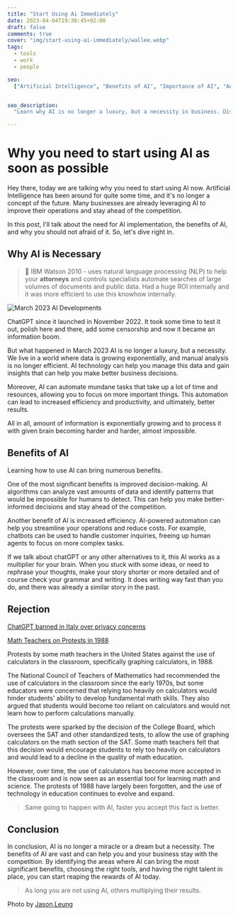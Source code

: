 ```yaml
---
title: "Start Using Ai Immediately"
date: 2023-04-04T19:30:45+02:00
draft: false
comments: true
cover: "img/start-using-ai-immediately/wallee.webp"
tags:
  - tools
  - work
  - people

seo:
  ["Artificial Intelligence", "Benefits of AI", "Importance of AI", "Automation", "Decision-making", "Efficiency", "Data Management", "Business Decision", "Chatbots", "AI-powered Automation", "Innovation", "Technology in Business", "Trends in AI"]


seo_description:
  "Learn why AI is no longer a luxury, but a necessity in business. Discover the benefits of AI, including improved decision-making and increased efficiency, and find out how to get started with AI today. Keep innovating and stay ahead of the competition with our insights on the latest trends in AI."

---
```


# Why you need to start using AI as soon as possible

Hey there, today we are talking why you need to start using AI now. Artificial Intelligence has been around for quite some time, and it's no longer a concept of the future. Many businesses are already leveraging AI to improve their operations and stay ahead of the competition.

In this post, I'll talk about the need for AI implementation, the benefits of AI, and why you should not afraid of it. So, let's dive right in.

## Why AI is Necessary

> 💾 IBM Watson 2010 - uses natural language processing (NLP) to help your **attorneys** and controls specialists automate searches of large volumes of documents and public data.
> Had a huge ROI internally and it was more efficient to use this knowhow internally. 

![March 2023 AI Developments](/img/start-using-ai-immediately/reddit.jpg)

ChatGPT since it launched in November 2022. It took some time to test it out, polish here and there, add some censorship and now it became an information boom. 

But what happened in March 2023 AI is no longer a luxury, but a necessity. We live in a world where data is growing exponentially, and manual analysis is no longer efficient. AI technology can help you manage this data and gain insights that can help you make better business decisions.

Moreover, AI can automate mundane tasks that take up a lot of time and resources, allowing you to focus on more important things. This automation can lead to increased efficiency and productivity, and ultimately, better results.

All in all, amount of information is exponentially growing and to process it with given brain becoming harder and harder, almost impossible. 

## Benefits of AI

Learning how to use AI can bring numerous benefits. 

One of the most significant benefits is improved decision-making. AI algorithms can analyze vast amounts of data and identify patterns that would be impossible for humans to detect. This can help you make better-informed decisions and stay ahead of the competition.

Another benefit of AI is increased efficiency. AI-powered automation can help you streamline your operations and reduce costs. For example, chatbots can be used to handle customer inquiries, freeing up human agents to focus on more complex tasks.

If we talk about chatGPT or any other alternatives to it, this AI works as a multiplier for your brain. When you stuck with some ideas, or need to rephrase your thoughts, make your story shorter or more detailed and of course check your grammar and writing. It does writing way fast than you do, and there was already a similar story in the past. 

## Rejection

[ChatGPT banned in Italy over privacy concerns](https://www.bbc.com/news/technology-65139406)

[Math Teachers on Protests in 1988](/img/start-using-ai-immediatelymath_teachers.jpeg)

Protests by some math teachers in the United States against the use of calculators in the classroom, specifically graphing calculators, in 1988.

The National Council of Teachers of Mathematics had recommended the use of calculators in the classroom since the early 1970s, but some educators were concerned that relying too heavily on calculators would hinder students' ability to develop fundamental math skills. They also argued that students would become too reliant on calculators and would not learn how to perform calculations manually.

The protests were sparked by the decision of the College Board, which oversees the SAT and other standardized tests, to allow the use of graphing calculators on the math section of the SAT. Some math teachers felt that this decision would encourage students to rely too heavily on calculators and would lead to a decline in the quality of math education.

However, over time, the use of calculators has become more accepted in the classroom and is now seen as an essential tool for learning math and science. The protests of 1988 have largely been forgotten, and the use of technology in education continues to evolve and expand.

> Same going to happen with AI, faster you accept this fact is better. 

## Conclusion

In conclusion, AI is no longer a miracle or a dream but a necessity. The benefits of AI are vast and can help you and your business stay with the competition. By identifying the areas where AI can bring the most significant benefits, choosing the right tools, and having the right talent in place, you can start reaping the rewards of AI today.

> As long you are not using AI, others multiplying their results.

Photo by [Jason Leung](https://unsplash.com/@ninjason)
